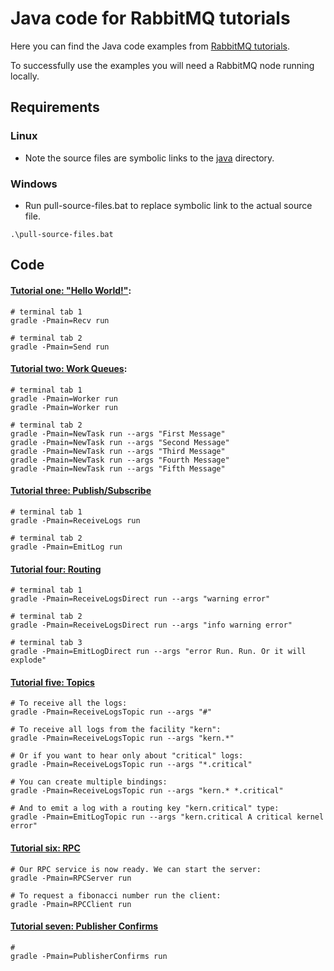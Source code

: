 # Java code for RabbitMQ tutorials

Here you can find the Java code examples from [RabbitMQ
tutorials](https://www.rabbitmq.com/getstarted.html).

To successfully use the examples you will need a RabbitMQ node running locally.

## Requirements

### Linux

- Note the source files are symbolic links to the [java](https://github.com/rabbitmq/rabbitmq-tutorials/tree/main/java) directory.

### Windows

- Run pull-source-files.bat to replace symbolic link to the actual source file.

```shell
.\pull-source-files.bat
```

## Code

#### [Tutorial one: "Hello World!"](https://www.rabbitmq.com/tutorials/tutorial-one-java.html):

```shell
# terminal tab 1
gradle -Pmain=Recv run

# terminal tab 2
gradle -Pmain=Send run
```

#### [Tutorial two: Work Queues](https://www.rabbitmq.com/tutorials/tutorial-two-java.html):

```shell
# terminal tab 1
gradle -Pmain=Worker run
gradle -Pmain=Worker run

# terminal tab 2
gradle -Pmain=NewTask run --args "First Message"
gradle -Pmain=NewTask run --args "Second Message"
gradle -Pmain=NewTask run --args "Third Message"
gradle -Pmain=NewTask run --args "Fourth Message"
gradle -Pmain=NewTask run --args "Fifth Message"
```

#### [Tutorial three: Publish/Subscribe](https://www.rabbitmq.com/tutorials/tutorial-three-java.html)

```shell
# terminal tab 1
gradle -Pmain=ReceiveLogs run

# terminal tab 2
gradle -Pmain=EmitLog run
```

#### [Tutorial four: Routing](https://www.rabbitmq.com/tutorials/tutorial-four-java.html)

```shell
# terminal tab 1
gradle -Pmain=ReceiveLogsDirect run --args "warning error"

# terminal tab 2
gradle -Pmain=ReceiveLogsDirect run --args "info warning error"

# terminal tab 3
gradle -Pmain=EmitLogDirect run --args "error Run. Run. Or it will explode"
```

#### [Tutorial five: Topics](https://www.rabbitmq.com/tutorials/tutorial-five-java.html)

```shell
# To receive all the logs:
gradle -Pmain=ReceiveLogsTopic run --args "#"

# To receive all logs from the facility "kern":
gradle -Pmain=ReceiveLogsTopic run --args "kern.*"

# Or if you want to hear only about "critical" logs:
gradle -Pmain=ReceiveLogsTopic run --args "*.critical"

# You can create multiple bindings:
gradle -Pmain=ReceiveLogsTopic run --args "kern.* *.critical"

# And to emit a log with a routing key "kern.critical" type:
gradle -Pmain=EmitLogTopic run --args "kern.critical A critical kernel error"
```

#### [Tutorial six: RPC](https://www.rabbitmq.com/tutorials/tutorial-six-java.html)

```shell
# Our RPC service is now ready. We can start the server:
gradle -Pmain=RPCServer run

# To request a fibonacci number run the client:
gradle -Pmain=RPCClient run
```

#### [Tutorial seven: Publisher Confirms](https://www.rabbitmq.com/tutorials/tutorial-seven-java.html)

```shell
#
gradle -Pmain=PublisherConfirms run
```
